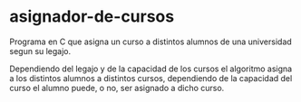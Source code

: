 # asignador-de-cursos
Programa en C que asigna un curso a distintos alumnos de una universidad segun su legajo.

Dependiendo del legajo y de la capacidad de los cursos el algoritmo asigna a los distintos alumnos a distintos cursos, dependiendo de la capacidad del curso el alumno puede, o no, ser asignado a dicho curso.
